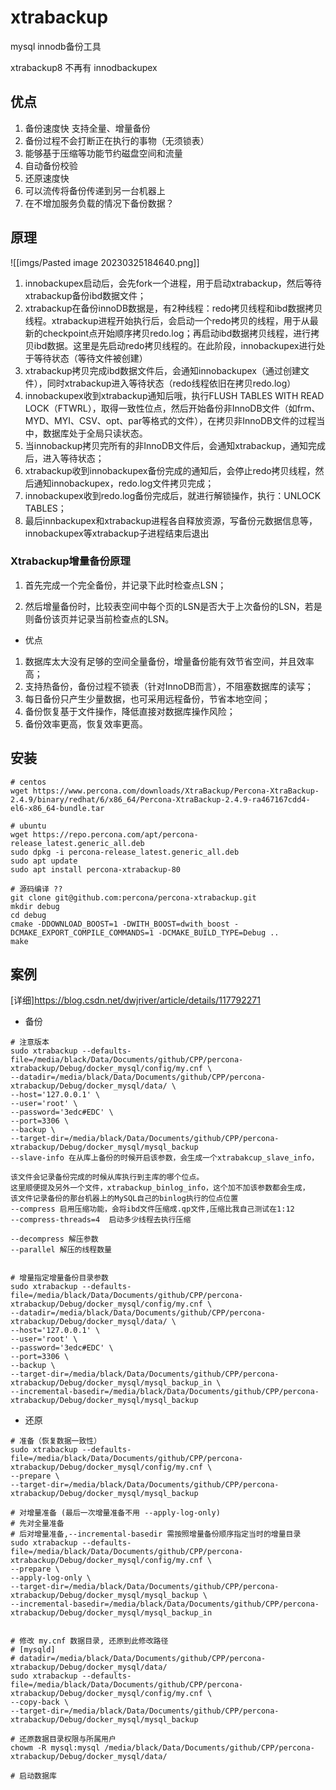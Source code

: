 # xtrabackup
mysql innodb备份工具

xtrabackup8 不再有 innodbackupex

## 优点
1. 备份速度快
支持全量、增量备份
2. 备份过程不会打断正在执行的事物（无须锁表）
3. 能够基于压缩等功能节约磁盘空间和流量
4. 自动备份校验
5. 还原速度快
6. 可以流传将备份传递到另一台机器上
7. 在不增加服务负载的情况下备份数据？

## 原理
![[imgs/Pasted image 20230325184640.png]]

1. innobackupex启动后，会先fork一个进程，用于启动xtrabackup，然后等待xtrabackup备份ibd数据文件；
2. xtrabackup在备份innoDB数据是，有2种线程：redo拷贝线程和ibd数据拷贝线程。xtrabackup进程开始执行后，会启动一个redo拷贝的线程，用于从最新的checkpoint点开始顺序拷贝redo.log；再启动ibd数据拷贝线程，进行拷贝ibd数据。这里是先启动redo拷贝线程的。在此阶段，innobackupex进行处于等待状态（等待文件被创建）
4. xtrabackup拷贝完成ibd数据文件后，会通知innobackupex（通过创建文件），同时xtrabackup进入等待状态（redo线程依旧在拷贝redo.log）
5. innobackupex收到xtrabackup通知后哦，执行FLUSH TABLES WITH READ LOCK（FTWRL），取得一致性位点，然后开始备份非InnoDB文件（如frm、MYD、MYI、CSV、opt、par等格式的文件），在拷贝非InnoDB文件的过程当中，数据库处于全局只读状态。
6. 当innobackup拷贝完所有的非InnoDB文件后，会通知xtrabackup，通知完成后，进入等待状态；
7. xtrabackup收到innobackupex备份完成的通知后，会停止redo拷贝线程，然后通知innobackupex，redo.log文件拷贝完成；
8. innobackupex收到redo.log备份完成后，就进行解锁操作，执行：UNLOCK TABLES；
9. 最后innbackupex和xtrabackup进程各自释放资源，写备份元数据信息等，innobackupex等xtrabackup子进程结束后退出

### Xtrabackup增量备份原理
1. 首先完成一个完全备份，并记录下此时检查点LSN；

2. 然后增量备份时，比较表空间中每个页的LSN是否大于上次备份的LSN，若是则备份该页并记录当前检查点的LSN。

- 优点
1. 数据库太大没有足够的空间全量备份，增量备份能有效节省空间，并且效率高；
2. 支持热备份，备份过程不锁表（针对InnoDB而言），不阻塞数据库的读写；
3. 每日备份只产生少量数据，也可采用远程备份，节省本地空间；
4. 备份恢复基于文件操作，降低直接对数据库操作风险；
5. 备份效率更高，恢复效率更高。

## 安装
```
# centos
wget https://www.percona.com/downloads/XtraBackup/Percona-XtraBackup-2.4.9/binary/redhat/6/x86_64/Percona-XtraBackup-2.4.9-ra467167cdd4-el6-x86_64-bundle.tar

# ubuntu 
wget https://repo.percona.com/apt/percona-release_latest.generic_all.deb
sudo dpkg -i percona-release_latest.generic_all.deb
sudo apt update
sudo apt install percona-xtrabackup-80

# 源码编译 ??
git clone git@github.com:percona/percona-xtrabackup.git
mkdir debug
cd debug
cmake -DDOWNLOAD_BOOST=1 -DWITH_BOOST=dwith_boost -DCMAKE_EXPORT_COMPILE_COMMANDS=1 -DCMAKE_BUILD_TYPE=Debug ..
make
```

## 案例
[详细]https://blog.csdn.net/dwjriver/article/details/117792271
- 备份
```shell
# 注意版本
sudo xtrabackup --defaults-file=/media/black/Data/Documents/github/CPP/percona-xtrabackup/Debug/docker_mysql/config/my.cnf \
--datadir=/media/black/Data/Documents/github/CPP/percona-xtrabackup/Debug/docker_mysql/data/ \
--host='127.0.0.1' \
--user='root' \
--password='3edc#EDC' \
--port=3306 \
--backup \
--target-dir=/media/black/Data/Documents/github/CPP/percona-xtrabackup/Debug/docker_mysql/mysql_backup
--slave-info 在从库上备份的时候开启该参数，会生成一个xtrabakcup_slave_info，

该文件会记录备份完成的时候从库执行到主库的哪个位点。
这里顺便提及另外一个文件，xtrabackup_binlog_info，这个加不加该参数都会生成，
该文件记录备份的那台机器上的MySQL自己的binlog执行的位点位置
--compress 启用压缩功能，会将ibd文件压缩成.qp文件,压缩比我自己测试在1:12
--compress-threads=4  启动多少线程去执行压缩

--decompress 解压参数
--parallel 解压的线程数量


# 增量指定增量备份目录参数
sudo xtrabackup --defaults-file=/media/black/Data/Documents/github/CPP/percona-xtrabackup/Debug/docker_mysql/config/my.cnf \
--datadir=/media/black/Data/Documents/github/CPP/percona-xtrabackup/Debug/docker_mysql/data/ \
--host='127.0.0.1' \
--user='root' \
--password='3edc#EDC' \
--port=3306 \
--backup \
--target-dir=/media/black/Data/Documents/github/CPP/percona-xtrabackup/Debug/docker_mysql/mysql_backup_in \
--incremental-basedir=/media/black/Data/Documents/github/CPP/percona-xtrabackup/Debug/docker_mysql/mysql_backup
```

- 还原
```shell
# 准备（恢复数据一致性）
sudo xtrabackup --defaults-file=/media/black/Data/Documents/github/CPP/percona-xtrabackup/Debug/docker_mysql/config/my.cnf \
--prepare \
--target-dir=/media/black/Data/Documents/github/CPP/percona-xtrabackup/Debug/docker_mysql/mysql_backup

# 对增量准备 (最后一次增量准备不用 --apply-log-only)
# 先对全量准备
# 后对增量准备,--incremental-basedir 需按照增量备份顺序指定当时的增量目录 
sudo xtrabackup --defaults-file=/media/black/Data/Documents/github/CPP/percona-xtrabackup/Debug/docker_mysql/config/my.cnf \
--prepare \
--apply-log-only \
--target-dir=/media/black/Data/Documents/github/CPP/percona-xtrabackup/Debug/docker_mysql/mysql_backup \
--incremental-basedir=/media/black/Data/Documents/github/CPP/percona-xtrabackup/Debug/docker_mysql/mysql_backup_in


# 修改 my.cnf 数据目录, 还原到此修改路径
# [mysqld]
# datadir=/media/black/Data/Documents/github/CPP/percona-xtrabackup/Debug/docker_mysql/data/
sudo xtrabackup --defaults-file=/media/black/Data/Documents/github/CPP/percona-xtrabackup/Debug/docker_mysql/config/my.cnf \
--copy-back \
--target-dir=/media/black/Data/Documents/github/CPP/percona-xtrabackup/Debug/docker_mysql/mysql_backup

# 还原数据目录权限与所属用户
chowm -R mysql:mysql /media/black/Data/Documents/github/CPP/percona-xtrabackup/Debug/docker_mysql/data/

# 启动数据库
```
